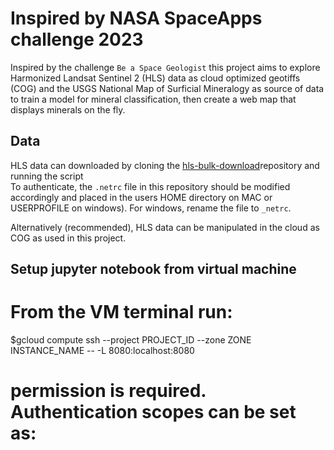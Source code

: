 # Inspired by NASA SpaceApps challenge 2023
Inspired by the challenge `Be a Space Geologist` this project aims to explore Harmonized Landsat Sentinel 2 (HLS) data as cloud optimized geotiffs (COG) and the USGS National Map of Surficial Mineralogy as source of data to train a model for mineral classification, then create a web map that displays minerals on the fly. 

## Data
HLS data can downloaded by cloning the [hls-bulk-download](https://git.earthdata.nasa.gov/scm/lpdur/hls-bulk-download.git)repository and running the script  
To authenticate, the `.netrc` file in this repository should be modified accordingly and placed in the users HOME directory on MAC or USERPROFILE on windows). For windows, rename the file to `_netrc`.  

Alternatively (recommended), HLS data can be manipulated in the cloud as COG as used in this project.

## Setup jupyter notebook from virtual machine
# From the VM terminal run:
$gcloud compute ssh --project PROJECT_ID --zone ZONE INSTANCE_NAME -- -L 8080:localhost:8080
# permission is required. Authentication scopes can be set as:

